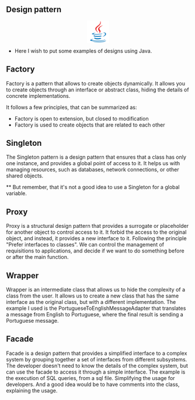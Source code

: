 ## Design pattern

<div style="display: flex; justify-content: center; align-items: center;">
  <img alt="gabriel-Java" height="60" width="60" src="https://raw.githubusercontent.com/devicons/devicon/master/icons/java/java-original.svg">
</div>

- Here I wish to put some examples of designs using Java.

## Factory

Factory is a pattern that allows to create objects dynamically. 
It allows you to create objects through an interface or abstract class, hiding the details of concrete implementations.

It follows a few principles, that can be summarized as:
- Factory is open to extension, but closed to modification
- Factory is used to create objects that are related to each other

## Singleton

The Singleton pattern is a design pattern that ensures that a class has only one instance, and provides a global point of access to it.
It helps us with managing resources, such as databases, network connections, or other shared objects. 

** But remember, that it's not a good idea to use a Singleton for a global variable.


## Proxy

Proxy is a structural design pattern that provides a surrogate or placeholder for another object to control access to it.
It forbid the access to the original object, and instead, it provides a new interface to it. 
Following the principle "Prefer interfaces to classes". We can control the management of requisitions to applications,
and decide if we want to do something before or after the main function.


## Wrapper

Wrapper is an intermediate class that allows us to hide the complexity of a class from the user.
It allows us to create a new class that has the same interface as the original class, but with a different implementation.
The example I used is the PortugueseToEnglishMessageAdapter that translates a message from English to Portuguese,
where the final result is sending a Portuguese message.

## Facade

Facade is a design pattern that provides a simplified interface to a complex system by grouping together a set of interfaces from different subsystems.
The developer doesn't need to know the details of the complex system, but can use the facade to access it through a simple interface.
The example is the execution of SQL queries, from a sql file. Simplifying the usage for developers.
And a good idea would be to have comments into the class, explaining the usage.